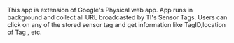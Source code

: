 This app is extension of Google's Physical web app. App runs in background and collect all URL broadcasted by TI's Sensor Tags. 
Users can click on any of the stored sensor tag and get information like TagID,location of Tag , etc.

